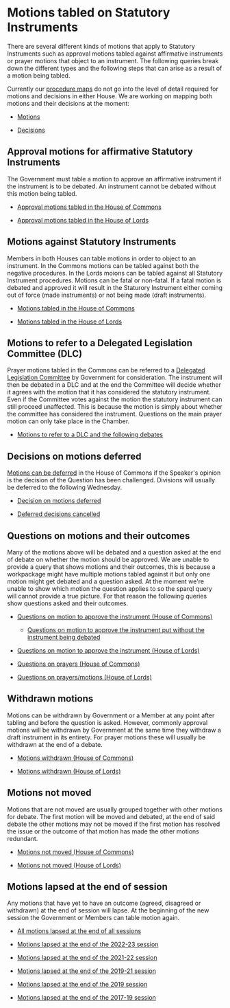 # Motions tabled on Statutory Instruments 

There are several different kinds of motions that apply to Statutory Instruments such as approval motions tabled against affirmative instruments or prayer motions that object to an instrument. The following queries break down the different types and the following steps that can arise as a result of a motion being tabled. 

Currently our [procedure maps](https://ukparliament.github.io/ontologies/procedure/procedure-ontology.html) do not go into the level of detail required for motions and decisions in either House. We are working on mapping both motions and their decisions at the moment:

* [Motions](https://github.com/ukparliament/ontologies/blob/master/procedure/flowcharts/meta/motions/motion.pdf)

* [Decisions](https://github.com/ukparliament/ontologies/blob/master/procedure/flowcharts/meta/decisions/decisions.pdf)

## Approval motions for affirmative Statutory Instruments 

The Government must table a motion to approve an affirmative instrument if the instrument is to be debated. An instrument cannot be debated without this motion being tabled. 

* [Approval motions tabled in the House of Commons](https://api.parliament.uk/sparql#query=%23+This+query+uses+classes+from+UK+Parliament's+procedure+ontology%3A+https%3A%2F%2Fukparliament.github.io%2Fontologies%2Fprocedure%2Fprocedure-ontology.html.%0A%0A%23+The+Government+must+table+a+motion+to+approve+an+affirmative+instrument+if+the+instrument+is+to+be+debated.+An+instrument+cannot+be+debated+without+this+motion+being+tabled.+This+query+looks+at+all+such+motions+tabled+by+the+Government+in+the+House+of+Commons.++%0A%0A%0APREFIX+%3A+%3Chttps%3A%2F%2Fid.parliament.uk%2Fschema%2F%3E%0APREFIX+rdfs%3A+%3Chttp%3A%2F%2Fwww.w3.org%2F2000%2F01%2Frdf-schema%23%3E%0APREFIX+id%3A+%3Chttps%3A%2F%2Fid.parliament.uk%2F%3E%0A%23+The+above+rows+describe+where+the+datasets+that+this+query+is+built+on+come+from.+%0A%0Aselect+distinct+%3FSI+%3FSIname+%3FSILink+%3FLaidDate+%3FlayingBodyName+%3Fproc+%3FworkPackage+%3FCommonsApprovalMotion+%3Fdate+%3FLink++where+%7B+%0A++%23+The+select+row+is+identifying+what+information+to+return+from+the+query.+These+are+all+variables+from+the+query+below.%0A%0A++++%23+SPARQL+variables+start+with+a+%3F+and+can+match+any+node+(resource+or+literal)+in+the+RDF+dataset.+%0A%0A++%0A+%3FSI+a+%3AStatutoryInstrumentPaper+.+++%0A+++++%3FSI+rdfs%3Alabel+%3FSIname+%3B+%0A+++++%3AlaidThingHasLaying%2F%3AlayingHasLayingBody%2F%3Aname+%3FlayingBodyName+%3B%0A+++++%3AlaidThingHasLaying%2F%3AlayingDate+%3FLaidDate.%0A++%23+An+SI+is+considered+a+workpackageable+thing+which+is+the+focus+of+a+workpackage.+A+workpackage+is+a+group+of+business+items+under+a+procedure+or+as+determined+by+a+committee%2C+for+example%3A+business+items+considered+during+the+passage+of+a+particular+Statutory+Instrument.+The+above+also+includes+the+laying+of+an+SI.+%0A++%0A%0A++%3FSI+%3AworkPackagedThingHasWorkPackagedThingWebLink+%3FSILink+.%0A++%23+This+link+is+to+the+statutory+instrument+on+legislation.gov.uk+so+users+can+read+it+in+full.+%0A++%0A+++%3FSI+%3AworkPackagedThingHasWorkPackage+%3FworkPackage+.+%0A++%09%3FworkPackage+%3AworkPackageHasProcedure%2Frdfs%3Alabel+%3Fproc.%0A%0A+%3FworkPackage+%3AworkPackageHasBusinessItem+%3Fbi.%0A+++++%23+A+business+item+is+an+item+of+business+conducted+either+within+or+outside+Parliament.+For+example%3A+the+tabling+of+an+early+day+motion%2C+a+laying+of+a+paper%2C+the+making+of+a+statutory+instrument+by+a+government+minister.%0A%0A++%3Fbi+%3AbusinessItemHasProcedureStep+%3FCommonsApprovalMotionId%3B+%0A++++++%3AbusinessItemDate+%3Fdate%3B%0A++++++%3AbusinessItemHasBusinessItemWebLink+%3FLink.%0A++%3FCommonsApprovalMotionId+%3AprocedureStepName+%3FCommonsApprovalMotion.%0A++++FILTER+(%3FCommonsApprovalMotionId+in+(id%3AW4Sgl6Do))%0A+++%23+All+business+items+will+have+one+or+more+procedure+steps+attached.+All+procedure+steps+will+have+a+name+and+ID%2C+we+use+the+ID+to+search+for+the+step+as+it+is+constant+whereas+the+name+could+change.+The+ID+W4Sgl6Do+is+for+the+Commons+motion+to+approve+step.+%0A%0A++%0A++++++++%7D+&contentTypeConstruct=text%2Fturtle&contentTypeSelect=application%2Fsparql-results%2Bjson&endpoint=https%3A%2F%2Fapi.parliament.uk%2Fsparql&requestMethod=POST&tabTitle=Query+1&headers=%7B%7D&outputFormat=table)

* [Approval motions tabled in the House of Lords](https://api.parliament.uk/sparql#query=%23+This+query+uses+classes+from+UK+Parliament's+procedure+ontology%3A+https%3A%2F%2Fukparliament.github.io%2Fontologies%2Fprocedure%2Fprocedure-ontology.html.%0A%0A%23+The+Government+must+table+a+motion+to+approve+an+affirmative+instrument+if+the+instrument+is+to+be+debated.+An+instrument+cannot+be+debated+without+this+motion+being+tabled.+This+query+looks+at+all+such+motions+tabled+by+the+Government+in+the+House+of+Lords.++%0A%0A%0APREFIX+%3A+%3Chttps%3A%2F%2Fid.parliament.uk%2Fschema%2F%3E%0APREFIX+rdfs%3A+%3Chttp%3A%2F%2Fwww.w3.org%2F2000%2F01%2Frdf-schema%23%3E%0APREFIX+id%3A+%3Chttps%3A%2F%2Fid.parliament.uk%2F%3E%0A%23+The+above+rows+describe+where+the+datasets+that+this+query+is+built+on+come+from.+%0A%0Aselect+distinct+%3FSI+%3FSIname+%3FSILink+%3FLaidDate+%3FlayingBodyName+%3Fproc+%3FworkPackage+%3FLordsApprovalMotion+%3Fdate+%3FLink++where+%7B+%0A++%23+The+select+row+is+identifying+what+information+to+return+from+the+query.+These+are+all+variables+from+the+query+below.%0A%0A++++%23+SPARQL+variables+start+with+a+%3F+and+can+match+any+node+(resource+or+literal)+in+the+RDF+dataset.+%0A%0A++%0A+%3FSI+a+%3AStatutoryInstrumentPaper+.+++%0A+++++%3FSI+rdfs%3Alabel+%3FSIname+%3B+%0A+++++%3AlaidThingHasLaying%2F%3AlayingHasLayingBody%2F%3Aname+%3FlayingBodyName+%3B%0A+++++%3AlaidThingHasLaying%2F%3AlayingDate+%3FLaidDate.%0A++%23+An+SI+is+considered+a+workpackageable+thing+which+is+the+focus+of+a+workpackage.+A+workpackage+is+a+group+of+business+items+under+a+procedure+or+as+determined+by+a+committee%2C+for+example%3A+business+items+considered+during+the+passage+of+a+particular+Statutory+Instrument.+The+above+also+includes+the+laying+of+an+SI.+%0A++%0A%0A++%3FSI+%3AworkPackagedThingHasWorkPackagedThingWebLink+%3FSILink+.%0A++%23+This+link+is+to+the+statutory+instrument+on+legislation.gov.uk+so+users+can+read+it+in+full.+%0A++%0A+++%3FSI+%3AworkPackagedThingHasWorkPackage+%3FworkPackage+.+%0A++%09%3FworkPackage+%3AworkPackageHasProcedure%2Frdfs%3Alabel+%3Fproc.%0A%0A+%3FworkPackage+%3AworkPackageHasBusinessItem+%3Fbi.%0A+++++%23+A+business+item+is+an+item+of+business+conducted+either+within+or+outside+Parliament.+For+example%3A+the+tabling+of+an+early+day+motion%2C+a+laying+of+a+paper%2C+the+making+of+a+statutory+instrument+by+a+government+minister.%0A%0A++%3Fbi+%3AbusinessItemHasProcedureStep+%3FLordsApprovalMotionId%3B+%0A++++++%3AbusinessItemDate+%3Fdate%3B%0A++++++%3AbusinessItemHasBusinessItemWebLink+%3FLink.%0A++%3FLordsApprovalMotionId+%3AprocedureStepName+%3FLordsApprovalMotion.%0A++++FILTER+(%3FLordsApprovalMotionId+in+(id%3AmHLm3KY7))%0A+++%23+All+business+items+will+have+one+or+more+procedure+steps+attached.+All+procedure+steps+will+have+a+name+and+ID%2C+we+use+the+ID+to+search+for+the+step+as+it+is+constant+whereas+the+name+could+change.+The+ID+mHLm3KY7+is+for+the+Lords+motion+to+approve+step.+%0A%0A++%0A++++++++%7D+&contentTypeConstruct=text%2Fturtle&contentTypeSelect=application%2Fsparql-results%2Bjson&endpoint=https%3A%2F%2Fapi.parliament.uk%2Fsparql&requestMethod=POST&tabTitle=Query+1&headers=%7B%7D&outputFormat=table)


## Motions against Statutory Instruments 

Members in both Houses can table motions in order to object to an instrument. In the Commons motions can be tabled against both the negative procedures. In the Lords moions can be tabled against all Statutory Instrument procedures. Motions can be fatal or non-fatal. If a fatal motion is debated and approved it will result in the Staturory Instrument either coming out of force (made instruments) or not being made (draft instruments). 

* [Motions tabled in the House of Commons](https://api.parliament.uk/sparql#query=%23+This+query+uses+classes+from+UK+Parliament's+procedure+ontology%3A+https%3A%2F%2Fukparliament.github.io%2Fontologies%2Fprocedure%2Fprocedure-ontology.html.%0A%0A%23+Members+in+both+Houses+can+table+prayer+motions+in+order+to+object+to+an+instrument.+In+the+Commons+prayers+can+be+tabled+against+both+the+negative+procedures.+This+query+looks+for+all+motions+tabled+against+instruments+in+the+House+of+Commons+since+the+start+of+the+2017-19+session%2C+%0A%0APREFIX+%3A+%3Chttps%3A%2F%2Fid.parliament.uk%2Fschema%2F%3E%0APREFIX+rdfs%3A+%3Chttp%3A%2F%2Fwww.w3.org%2F2000%2F01%2Frdf-schema%23%3E%0APREFIX+id%3A+%3Chttps%3A%2F%2Fid.parliament.uk%2F%3E%0A%23+The+above+rows+describe+where+the+datasets+that+this+query+is+built+on+come+from.+%0A%0Aselect+distinct+%3FSI+%3FSIname+%3FSILink+%3FlaidDate+%3FlayingBodyName+%3Fproc+%3FworkPackage+%3FMotion+%3Fdate+++where+%7B+%0A%23+The+above+rows+describe+where+the+datasets+that+this+query+is+built+on+come+from.+%0A%0A+%23+SPARQL+variables+start+with+a+%3F+and+can+match+any+node+(resource+or+literal)+in+the+RDF+dataset.+%0A%0A+%3FSI+a+%3AStatutoryInstrumentPaper+.+++%0A+++++%3FSI+rdfs%3Alabel+%3FSIname+%3B+%0A+++++%3AlaidThingHasLaying%2F%3AlayingHasLayingBody%2F%3Aname+%3FlayingBodyName+.+%0A++%3FSI+%3AlaidThingHasLaying%2F%3AlayingDate+%3FlaidDate.%0A+++%3FSI+%3AworkPackagedThingHasWorkPackage+%3FworkPackage+.%0A++++++%23+An+SI+is+considered+a+workpackageable+thing+which+is+the+focus+of+a+workpackage.+A+workpackage+is+a+group+of+business+items+under+a+procedure+or+as+determined+by+a+committee%2C+for+example%3A+business+items+considered+during+the+passage+of+a+particular+Statutory+Instrument.+The+above+also+includes+the+laying+of+an+SI.+%0A%0A++%3FSI+%3AworkPackagedThingHasWorkPackagedThingWebLink+%3FSILink.%0A++++%23+This+link+is+to+the+statutory+instrument+on+legislation.gov.uk+so+users+can+read+it+in+full.+%0A%0A++%09%3FworkPackage+%3AworkPackageHasProcedure%2Frdfs%3Alabel+%3Fproc.%0A+%3FworkPackage+%3AworkPackageHasBusinessItem+%3Fbi2.%0A+++++++%23+A+business+item+is+an+item+of+business+conducted+either+within+or+outside+Parliament.+For+example%3A+the+tabling+of+an+early+day+motion%2C+a+laying+of+a+paper%2C+the+making+of+a+statutory+instrument+by+a+government+minister.%0A%0A++%3Fbi2+%3AbusinessItemHasProcedureStep+%3FQuestionId%3B%0A+++++++%3AbusinessItemDate+%3Fdate%3B%0A+++++++%3AbusinessItemHasBusinessItemWebLink+%3FLink2.%0A++%3FQuestionId+%3AprocedureStepName+%3FMotion.%0A++FILTER+(%3FQuestionId+in+(id%3ARnTwilWz%2C+id%3A5xTe6nwE%2C+id%3Ato8fbBdA))%0A+++%23+All+business+items+will+have+one+or+more+procedure+steps+attached.+All+procedure+steps+will+have+a+name+and+ID%2C+we+use+the+ID+to+search+for+the+step+as+it+is+constant+whereas+the+name+could+change.+The+IDs+above+are+for+the+three+different+motions+Commons+Members+can+table+against+made+and+draft+negative+instruments.+%0A%7D%0A+&contentTypeConstruct=text%2Fturtle&contentTypeSelect=application%2Fsparql-results%2Bjson&endpoint=https%3A%2F%2Fapi.parliament.uk%2Fsparql&requestMethod=POST&tabTitle=Query+1&headers=%7B%7D&outputFormat=table)

* [Motions tabled in the House of Lords](https://api.parliament.uk/s/cf263346)

## Motions to refer to a Delegated Legislation Committee (DLC)

Prayer motions tabled in the Commons can be referred to a [Delegated Legislation Committee](https://guidetoprocedure.parliament.uk/collections/TJlQAy5I/delegated-legislation-committees) by Government for consideration. The instrument will then be debated in a DLC and at the end the Committee will decide whether it agrees with the motion that it has considered the statutory instrument. Even if the Committee votes against the motion the statutory instrument can still proceed unaffected. This is because the motion is simply about whether the committee has considered the instrument. Questions on the main prayer motion can only take place in the Chamber.

* [Motions to refer to a DLC and the following debates](https://api.parliament.uk/s/88b4fd0c)

## Decisions on motions deferred 

[Motions can be deferred](https://guidetoprocedure.parliament.uk/articles/hGywZgKD/deferred-divisions) in the House of Commons if the Speaker's opinion is the decision of the Question has been challenged. Divisions will usually be deferred to the following Wednesday. 

* [Decision on motions deferred](https://api.parliament.uk/sparql#query=%23+This+query+uses+classes+from+UK+Parliament's+procedure+ontology%3A+https%3A%2F%2Fukparliament.github.io%2Fontologies%2Fprocedure%2Fprocedure-ontology.html.%0A%0A%23+Motions+can+be+deferred+in+the+House+of+Commons+if+the+Speaker%E2%80%99s+opinion+is+the+decision+of+the+Question+has+been+challenged.+Divisions+will+usually+be+deferred+to+the+following+Wednesday.%0A%0APREFIX+rdfs%3A+%3Chttp%3A%2F%2Fwww.w3.org%2F2000%2F01%2Frdf-schema%23%3E%0APREFIX+%3A+%3Chttps%3A%2F%2Fid.parliament.uk%2Fschema%2F%3E%0APREFIX+id%3A+%3Chttps%3A%2F%2Fid.parliament.uk%2F%3E%0A%23+The+above+rows+describe+where+the+datasets+that+this+query+is+built+on+come+from.+%0A%0Aselect+distinct+%3Fsi+%3FsiName+%3FsiLink+%3FworkPackage+%3FLayingBody+%3Fprocedure+%3FstepName+%3Fdate+%3FLink+where+%7B%0A+++%23+The+above+rows+describe+where+the+datasets+that+this+query+is+built+on+come+from.+%0A%0A+++%23+SPARQL+variables+start+with+a+%3F+and+can+match+any+node+(resource+or+literal)+in+the+RDF+dataset.+%0A++%0A++%3Fsi+a+%3AStatutoryInstrumentPaper%3B%0A++++++%3AstatutoryInstrumentPaperName+%3FsiName%3B%0A++++++++++++++++++%3AworkPackagedThingHasWorkPackage+%3FworkPackage.%0A++++%3Fsi+%3AworkPackagedThingHasWorkPackagedThingWebLink+%3FsiLink.%0A++%3FworkPackage+%3AworkPackageHasProcedure%2Frdfs%3Alabel+%3Fprocedure.%0A++%3Fsi+%3AlaidThingHasLaying+%3Flaying.%0A++%3Flaying+%3AlayingHasLayingBody%2Frdfs%3Alabel+%3FLayingBody.%0A++++++++++%23+An+SI+is+considered+a+workpackageable+thing+which+is+the+focus+of+a+workpackage.+A+workpackage+is+a+group+of+business+items+under+a+procedure+or+as+determined+by+a+committee%2C+for+example%3A+business+items+considered+during+the+passage+of+a+particular+Statutory+Instrument.+The+above+also+includes+the+laying+of+an+SI.+%0A%0A+%3FworkPackage+++%3AworkPackageHasBusinessItem+%3Fbi.%0A+++++++++++%23+A+business+item+is+an+item+of+business+conducted+either+within+or+outside+Parliament.+For+example%3A+the+tabling+of+an+early+day+motion%2C+a+laying+of+a+paper%2C+the+making+of+a+statutory+instrument+by+a+government+minister.%0A%0A++%3Fbi+%3AbusinessItemHasProcedureStep+%3FstepId%3B%0A++++++%3AbusinessItemDate+%3Fdate.%0A++++%3FstepId+%3AprocedureStepName+%3FstepName.%0A++%3Fbi+%3AbusinessItemHasBusinessItemWebLink+%3FLink%0A++FILTER+(%3FstepId+in+(id%3A2J36nNXG%2C+id%3AbKmLfK4r%2C+id%3A8vi1Ozd8%2C+id%3Apdi55hsE))%0A+++++++%23+All+business+items+will+have+one+or+more+procedure+steps+attached.+All+procedure+steps+will+have+a+name+and+ID%2C+we+use+the+ID+to+search+for+the+step+as+it+is+constant+whereas+the+name+could+change.+The+ID+above+is+looking+for+the+actual+motion+to+refer+to+a+DLC+itself%2C+when+it+was+put+to+the+House+and+a+link+for+users.%0A++++++%0A%7D%0A&contentTypeConstruct=text%2Fturtle&contentTypeSelect=application%2Fsparql-results%2Bjson&endpoint=https%3A%2F%2Fapi.parliament.uk%2Fsparql&requestMethod=POST&tabTitle=Query+1&headers=%7B%7D&outputFormat=table)

* [Deferred decisions cancelled](https://api.parliament.uk/s/64dfd878)

## Questions on motions and their outcomes

Many of the motions above will be debated and a question asked at the end of debate on whether the motion should be approved. We are unable to provide a query that shows motions and their outcomes, this is because a workpackage might have multiple motions tabled against it but only one motion might get debated and a question asked. At the moment we're unable to show which motion the question applies to so the sparql query will cannot provide a true picture. For that reason the following queries show questions asked and their outcomes.

* [Questions on motion to approve the instrument (House of Commons)](https://api.parliament.uk/sparql#query=%23+This+query+uses+classes+from+UK+Parliament's+procedure+ontology%3A+https%3A%2F%2Fukparliament.github.io%2Fontologies%2Fprocedure%2Fprocedure-ontology.html.%0A%0A%23+This+query+looks+for+where+a+question+on+a+motion+to+approve+an+affirmative+instrument+has+been+put+in+the+House+of+Commons+and+the+outcome+of+that+question.+The+question+on+such+a+motion+will+only+ever+be+put+once.+%0A%0APREFIX+%3A+%3Chttps%3A%2F%2Fid.parliament.uk%2Fschema%2F%3E%0APREFIX+rdfs%3A+%3Chttp%3A%2F%2Fwww.w3.org%2F2000%2F01%2Frdf-schema%23%3E%0APREFIX+id%3A+%3Chttps%3A%2F%2Fid.parliament.uk%2F%3E%0A%23+The+above+rows+describe+where+the+datasets+that+this+query+is+built+on+come+from.+%0A%0Aselect+distinct+%3FSI+%3FSIname+%3FLaidDate+%3FlayingBodyName+%3Fproc+%3FworkPackage+%3FQuestion+%3Fdate+%3FOutcome+%3Fdate2+where+%7B+%0A+%23+The+above+rows+describe+where+the+datasets+that+this+query+is+built+on+come+from.+%0A%0A+++%23+SPARQL+variables+start+with+a+%3F+and+can+match+any+node+(resource+or+literal)+in+the+RDF+dataset.+%0A++%0A+%3FSI+a+%3AStatutoryInstrumentPaper+.+++%0A+++++%3FSI+rdfs%3Alabel+%3FSIname+%3B+%0A+++++%3AlaidThingHasLaying%2F%3AlayingHasLayingBody%2F%3Aname+%3FlayingBodyName+%3B%0A+++++%3AlaidThingHasLaying%2F%3AlayingDate+%3FLaidDate.%0A+++%3FSI+%3AworkPackagedThingHasWorkPackage+%3FworkPackage+.+%0A++%09%3FworkPackage+%3AworkPackageHasProcedure%2Frdfs%3Alabel+%3Fproc.%0A++++++++++%23+An+SI+is+considered+a+workpackageable+thing+which+is+the+focus+of+a+workpackage.+A+workpackage+is+a+group+of+business+items+under+a+procedure+or+as+determined+by+a+committee%2C+for+example%3A+business+items+considered+during+the+passage+of+a+particular+Statutory+Instrument.+The+above+also+includes+the+laying+of+an+SI.+%0A%0A%3FworkPackage+%3AworkPackageHasBusinessItem+%3Fbi.%0A+++++++++++++%23+A+business+item+is+an+item+of+business+conducted+either+within+or+outside+Parliament.+For+example%3A+the+tabling+of+an+early+day+motion%2C+a+laying+of+a+paper%2C+the+making+of+a+statutory+instrument+by+a+government+minister.%0A%0A++%3Fbi+%3AbusinessItemHasProcedureStep+%3FQuestionId%3B+%0A++++++%3AbusinessItemDate+%3Fdate.%0A++%3FQuestionId+%3AprocedureStepName+%3FQuestion.%0A++++FILTER+(%3FQuestionId+in+(id%3AnveorPPO))%0A+++++++++%23+All+business+items+will+have+one+or+more+procedure+steps+attached.+All+procedure+steps+will+have+a+name+and+ID%2C+we+use+the+ID+to+search+for+the+step+as+it+is+constant+whereas+the+name+could+change.+The+ID+above+is+looking+for+the+'Question+on+motion+to+approve+the+instrument'+step+in+the+House+of+Commons.+%0A%0A+%3FworkPackage+%3AworkPackageHasBusinessItem+%3Fbi2.%0A++%3Fbi2+%3AbusinessItemHasProcedureStep+%3FOutcomeId%3B%0A+++++++%3AbusinessItemDate+%3Fdate2.%0A++%3FOutcomeId+%3AprocedureStepName+%3FOutcome.%0A++FILTER+(%3FOutcomeId+in+(id%3AdnWpdwUf%2C+id%3A9irs4N6L))%0A%23+This+business+item+is+looking+for+the+outcome+steps+following+the+question+being+put.+There+are+two+possible+outcomes%2C+the+motion+being+approved+or+rejected.+If+the+motion+is+approved%2C+for+a+made+affirmative+the+instrument+will+remain+law+and+for+a+draft+affirmative+the+instrument+can+be+made+(signed+into+law).+If+the+motion+is+rejected+then+a+made+affirmative+instrument+stops+being+law+and+a+draft+affirmative+instrument+cannot+be+made+law.+%0A%7D%0A%0A%0A++++++&contentTypeConstruct=text%2Fturtle&contentTypeSelect=application%2Fsparql-results%2Bjson&endpoint=https%3A%2F%2Fapi.parliament.uk%2Fsparql&requestMethod=POST&tabTitle=Query+1&headers=%7B%7D&outputFormat=table)

    * [Questions on motion to approve the instrument put without the instrument being debated](https://ukparliament.github.io/ontologies/procedure/meta/queries/instrument-types/statutory-instruments/debates/#affirmative-instruments-not-debated-before-being-approved)

* [Questions on motion to approve the instrument (House of Lords)](https://api.parliament.uk/sparql#query=%23+This+query+uses+classes+from+UK+Parliament's+procedure+ontology%3A+https%3A%2F%2Fukparliament.github.io%2Fontologies%2Fprocedure%2Fprocedure-ontology.html.%0A%0A%23+This+query+looks+for+where+a+question+on+a+motion+to+approve+an+affirmative+instrument+has+been+put+in+the+House+of+Lords+and+the+outcome+of+that+question.+The+question+on+such+a+motion+will+only+ever+be+put+once.+%0A%0APREFIX+%3A+%3Chttps%3A%2F%2Fid.parliament.uk%2Fschema%2F%3E%0APREFIX+rdfs%3A+%3Chttp%3A%2F%2Fwww.w3.org%2F2000%2F01%2Frdf-schema%23%3E%0APREFIX+id%3A+%3Chttps%3A%2F%2Fid.parliament.uk%2F%3E%0A%23+The+above+rows+describe+where+the+datasets+that+this+query+is+built+on+come+from.+%0A%0Aselect+distinct+%3FSI+%3FSIname+%3FLaidDate+%3FlayingBodyName+%3Fproc+%3FworkPackage+%3FQuestion+%3Fdate+%3FOutcome+%3Fdate2+where+%7B+%0A+%23+The+above+rows+describe+where+the+datasets+that+this+query+is+built+on+come+from.+%0A%0A+++%23+SPARQL+variables+start+with+a+%3F+and+can+match+any+node+(resource+or+literal)+in+the+RDF+dataset.+%0A++%0A+%3FSI+a+%3AStatutoryInstrumentPaper+.+++%0A+++++%3FSI+rdfs%3Alabel+%3FSIname+%3B+%0A+++++%3AlaidThingHasLaying%2F%3AlayingHasLayingBody%2F%3Aname+%3FlayingBodyName+%3B%0A+++++%3AlaidThingHasLaying%2F%3AlayingDate+%3FLaidDate.%0A+++%3FSI+%3AworkPackagedThingHasWorkPackage+%3FworkPackage+.+%0A++%09%3FworkPackage+%3AworkPackageHasProcedure%2Frdfs%3Alabel+%3Fproc.%0A++++++++++%23+An+SI+is+considered+a+workpackageable+thing+which+is+the+focus+of+a+workpackage.+A+workpackage+is+a+group+of+business+items+under+a+procedure+or+as+determined+by+a+committee%2C+for+example%3A+business+items+considered+during+the+passage+of+a+particular+Statutory+Instrument.+The+above+also+includes+the+laying+of+an+SI.+%0A%0A%3FworkPackage+%3AworkPackageHasBusinessItem+%3Fbi.%0A+++++++++++++%23+A+business+item+is+an+item+of+business+conducted+either+within+or+outside+Parliament.+For+example%3A+the+tabling+of+an+early+day+motion%2C+a+laying+of+a+paper%2C+the+making+of+a+statutory+instrument+by+a+government+minister.%0A%0A++%3Fbi+%3AbusinessItemHasProcedureStep+%3FQuestionId%3B+%0A++++++%3AbusinessItemDate+%3Fdate.%0A++%3FQuestionId+%3AprocedureStepName+%3FQuestion.%0A++++FILTER+(%3FQuestionId+in+(id%3AORYEPBmc))%0A+++++++++%23+All+business+items+will+have+one+or+more+procedure+steps+attached.+All+procedure+steps+will+have+a+name+and+ID%2C+we+use+the+ID+to+search+for+the+step+as+it+is+constant+whereas+the+name+could+change.+The+ID+above+is+looking+for+the+'Question+on+motion+to+approve+the+instrument'+step+in+the+House+of+Lords.+%0A%0A+%3FworkPackage+%3AworkPackageHasBusinessItem+%3Fbi2.%0A++%3Fbi2+%3AbusinessItemHasProcedureStep+%3FOutcomeId%3B%0A+++++++%3AbusinessItemDate+%3Fdate2.%0A++%3FOutcomeId+%3AprocedureStepName+%3FOutcome.%0A++FILTER+(%3FOutcomeId+in+(id%3AnVheFQgh%2C+id%3ApX6JXPJ3))%0A%23+This+business+item+is+looking+for+the+outcome+steps+following+the+question+being+put.+There+are+two+possible+outcomes%2C+the+motion+being+approved+or+rejected.+If+the+motion+is+approved%2C+for+a+made+affirmative+the+instrument+will+remain+law+and+for+a+draft+affirmative+the+instrument+can+be+made+(signed+into+law).+If+the+motion+is+rejected+then+a+made+affirmative+instrument+stops+being+law+and+a+draft+affirmative+instrument+cannot+be+made+law.+%0A%7D%0A%0A%0A++++++&contentTypeConstruct=text%2Fturtle&contentTypeSelect=application%2Fsparql-results%2Bjson&endpoint=https%3A%2F%2Fapi.parliament.uk%2Fsparql&requestMethod=POST&tabTitle=Query+1&headers=%7B%7D&outputFormat=table)

* [Questions on prayers (House of Commons)](https://api.parliament.uk/sparql#query=%23+This+query+uses+classes+from+UK+Parliament's+procedure+ontology%3A+https%3A%2F%2Fukparliament.github.io%2Fontologies%2Fprocedure%2Fprocedure-ontology.html.%0A%0A%23+This+query+looks+for+where+a+question+on+a+prayer+on+a+negative+instrument+has+been+put+in+the+House+of+Commons+and+the+outcome+of+that+question.+The+question+on+such+a+motion+will+only+ever+be+put+once.+%0A%0APREFIX+%3A+%3Chttps%3A%2F%2Fid.parliament.uk%2Fschema%2F%3E%0APREFIX+rdfs%3A+%3Chttp%3A%2F%2Fwww.w3.org%2F2000%2F01%2Frdf-schema%23%3E%0APREFIX+id%3A+%3Chttps%3A%2F%2Fid.parliament.uk%2F%3E%0A%23+The+above+rows+describe+where+the+datasets+that+this+query+is+built+on+come+from.+%0A%0Aselect+distinct+%3FSI+%3FSIname+%3FLaidDate+%3FlayingBodyName+%3Fproc+%3FworkPackage+%3FQuestion+%3Fdate+%3FOutcome+%3Fdate2+where+%7B+%0A+%23+The+above+rows+describe+where+the+datasets+that+this+query+is+built+on+come+from.+%0A%0A+++%23+SPARQL+variables+start+with+a+%3F+and+can+match+any+node+(resource+or+literal)+in+the+RDF+dataset.+%0A++%0A+%3FSI+a+%3AStatutoryInstrumentPaper+.+++%0A+++++%3FSI+rdfs%3Alabel+%3FSIname+%3B+%0A+++++%3AlaidThingHasLaying%2F%3AlayingHasLayingBody%2F%3Aname+%3FlayingBodyName+%3B%0A+++++%3AlaidThingHasLaying%2F%3AlayingDate+%3FLaidDate.%0A+++%3FSI+%3AworkPackagedThingHasWorkPackage+%3FworkPackage+.+%0A++%09%3FworkPackage+%3AworkPackageHasProcedure%2Frdfs%3Alabel+%3Fproc.%0A++++++++++%23+An+SI+is+considered+a+workpackageable+thing+which+is+the+focus+of+a+workpackage.+A+workpackage+is+a+group+of+business+items+under+a+procedure+or+as+determined+by+a+committee%2C+for+example%3A+business+items+considered+during+the+passage+of+a+particular+Statutory+Instrument.+The+above+also+includes+the+laying+of+an+SI.+%0A%0A%3FworkPackage+%3AworkPackageHasBusinessItem+%3Fbi.%0A+++++++++++++%23+A+business+item+is+an+item+of+business+conducted+either+within+or+outside+Parliament.+For+example%3A+the+tabling+of+an+early+day+motion%2C+a+laying+of+a+paper%2C+the+making+of+a+statutory+instrument+by+a+government+minister.%0A%0A++%3Fbi+%3AbusinessItemHasProcedureStep+%3FQuestionId%3B+%0A++++++%3AbusinessItemDate+%3Fdate.%0A++%3FQuestionId+%3AprocedureStepName+%3FQuestion.%0A++++FILTER+(%3FQuestionId+in+(id%3AMR1lqNq3%2C+id%3A4Uk15JA8%2C+id%3AS652OOdl))%0A+++++++++%23+All+business+items+will+have+one+or+more+procedure+steps+attached.+All+procedure+steps+will+have+a+name+and+ID%2C+we+use+the+ID+to+search+for+the+step+as+it+is+constant+whereas+the+name+could+change.+The+IDs+above+are+looking+for+where+a+question+has+been+put+on+a+fatal+or+non-fatal+motion+in+the+House+of+Commons.+%0A%0A+%3FworkPackage+%3AworkPackageHasBusinessItem+%3Fbi2.%0A++%3Fbi2+%3AbusinessItemHasProcedureStep+%3FOutcomeId%3B%0A+++++++%3AbusinessItemDate+%3Fdate2.%0A++%3FOutcomeId+%3AprocedureStepName+%3FOutcome.%0A++FILTER+(%3FOutcomeId+in+(id%3AW44csxGi%2C+id%3ArPPHhNSw%2C+id%3AqDKPhiTg%2C+id%3ArcvPN7gS%2C+id%3AiYjXMbrn%2C+id%3AazeuTQzC))%0A%23+This+business+item+is+looking+for+the+outcome+steps+following+the+question+being+put.+There+are+always+two+outcomes+to+any+possible+question+-+rejected+or+approved.+A+non-fatal+motion+being+approved+or+rejected+makes+little+difference+to+an+instrument.+A+fatal+motion+being+approved+will+stop+a+made+negative+being+law+and+stop+a+draft+negative+from+becoming+law.+%0A%7D%0A%0A%0A++++++&contentTypeConstruct=text%2Fturtle&contentTypeSelect=application%2Fsparql-results%2Bjson&endpoint=https%3A%2F%2Fapi.parliament.uk%2Fsparql&requestMethod=POST&tabTitle=Query+1&headers=%7B%7D&outputFormat=table)

* [Questions on prayers/motions (House of Lords)](https://api.parliament.uk/s/6ca7244b)

## Withdrawn motions

Motions can be withdrawn by Government or a Member at any point after tabling and before the question is asked. However, commonly approval motions will be withdrawn by Government at the same time they withdraw a draft instrument in its entirety. For prayer motions these will usually be withdrawn at the end of a debate.

* [Motions withdrawn (House of Commons)](https://api.parliament.uk/sparql#query=%23+This+query+uses+classes+from+UK+Parliament's+procedure+ontology%3A+https%3A%2F%2Fukparliament.github.io%2Fontologies%2Fprocedure%2Fprocedure-ontology.html.%0A%0A%23+Motions+can+be+withdrawn+by+Government+or+a+Member+at+any+point+after+tabling+and+before+the+question+is+asked.+However%2C+commonly+approval+motions+will+be+withdrawn+by+Government+at+the+same+time+they+withdraw+a+draft+instrument+in+its+entirety.+For+prayer+motions+these+will+usually+be+withdrawn+at+the+end+of+a+debate.+This+query+looks+for+all+House+of+Commons+motions+withdrawn.%0A%0APREFIX+%3A+%3Chttps%3A%2F%2Fid.parliament.uk%2Fschema%2F%3E%0APREFIX+rdfs%3A+%3Chttp%3A%2F%2Fwww.w3.org%2F2000%2F01%2Frdf-schema%23%3E%0APREFIX+id%3A+%3Chttps%3A%2F%2Fid.parliament.uk%2F%3E%0A%23+The+above+rows+describe+where+the+datasets+that+this+query+is+built+on+come+from.+%0A%0Aselect+distinct+%3FSI+%3FSIname+%3FLaidDate+%3FlayingBodyName+%3Fproc+%3FworkPackage+%3FCommonsMotion+%3Fdate2++where+%7B+%0A%23+The+above+rows+describe+where+the+datasets+that+this+query+is+built+on+come+from.+%0A%0A+++%23+SPARQL+variables+start+with+a+%3F+and+can+match+any+node+(resource+or+literal)+in+the+RDF+dataset.+%0A++%0A+%3FSI+a+%3AStatutoryInstrumentPaper+.+++%0A+++++%3FSI+rdfs%3Alabel+%3FSIname+%3B+%0A+++++%3AlaidThingHasLaying%2F%3AlayingHasLayingBody%2F%3Aname+%3FlayingBodyName+%3B%0A+++++%3AlaidThingHasLaying%2F%3AlayingDate+%3FLaidDate.%0A+++%3FSI+%3AworkPackagedThingHasWorkPackage+%3FworkPackage+.+%0A++%09%3FworkPackage+%3AworkPackageHasProcedure%2Frdfs%3Alabel+%3Fproc.%0A++++++++++++%23+An+SI+is+considered+a+workpackageable+thing+which+is+the+focus+of+a+workpackage.+A+workpackage+is+a+group+of+business+items+under+a+procedure+or+as+determined+by+a+committee%2C+for+example%3A+business+items+considered+during+the+passage+of+a+particular+Statutory+Instrument.+The+above+also+includes+the+laying+of+an+SI.+%0A%0A%3FworkPackage+%3AworkPackageHasBusinessItem+%3Fbi2.%0A+++++++++++++++%23+A+business+item+is+an+item+of+business+conducted+either+within+or+outside+Parliament.+For+example%3A+the+tabling+of+an+early+day+motion%2C+a+laying+of+a+paper%2C+the+making+of+a+statutory+instrument+by+a+government+minister.%0A%0A++%3Fbi2+%3AbusinessItemHasProcedureStep+%3FmotionId%3B%0A+++++++++++++++%3AbusinessItemDate+%3Fdate2.%0A++OPTIONAL+%7B+++++%3Fbi2++++++%3AbusinessItemHasBusinessItemWebLink+%3Flink2.%7D%0A++%3FmotionId+%3AprocedureStepName+%3FCommonsMotion.%0A++++FILTER+(%3FmotionId+in+(id%3AMMFzqr50%2C+id%3AomnvAX3Q%2C+id%3ARcRo88p2%2C+id%3AczgsGGiS))%0A+++++++++++%23+All+business+items+will+have+one+or+more+procedure+steps+attached.+All+procedure+steps+will+have+a+name+and+ID%2C+we+use+the+ID+to+search+for+the+step+as+it+is+constant+whereas+the+name+could+change.+The+IDs+above+are+looking+for+where+any+motion+was+withdrawn+in+the+House+of+Commons.+%0A%0A++%0A%7D&contentTypeConstruct=text%2Fturtle&contentTypeSelect=application%2Fsparql-results%2Bjson&endpoint=https%3A%2F%2Fapi.parliament.uk%2Fsparql&requestMethod=POST&tabTitle=Query+1&headers=%7B%7D&outputFormat=table)

* [Motions withdrawn (House of Lords)](https://api.parliament.uk/s/908b0385)

## Motions not moved

Motions that are not moved are usually grouped together with other motions for debate. The first motion will be moved and debated, at the end of said debate the other motions may not be moved if the first motion has resolved the issue or the outcome of that motion has made the other motions redundant.

* [Motions not moved (House of Commons)](https://api.parliament.uk/s/5c514bd0)

* [Motions not moved (House of Lords)](https://api.parliament.uk/s/dc544d46)

## Motions lapsed at the end of session

Any motions that have yet to have an outcome (agreed, disagreed or withdrawn) at the end of session will lapse. At the beginning of the new session the Government or Members can table motion again. 

* [All motions lapsed at the end of all sessions](https://api.parliament.uk/s/873feb0b)

* [Motions lapsed at the end of the 2022-23 session](https://api.parliament.uk/s/18b918cf)

* [Motions lapsed at the end of the 2021-22 session](https://api.parliament.uk/s/0e2da506)

* [Motions lapsed at the end of the 2019-21 session](https://api.parliament.uk/s/0c905abe)

* [Motions lapsed at the end of the 2019 session](https://api.parliament.uk/sparql#query=%23+This+query+uses+classes+from+UK+Parliament's+procedure+ontology%3A+https%3A%2F%2Fukparliament.github.io%2Fontologies%2Fprocedure%2Fprocedure-ontology.html.%0A%0A%23+Any+motions+that+have+yet+to+have+an+outcome+(agreed%2C+disagreed+or+withdrawn)+at+the+end+of+session+will+lapse.+At+the+beginning+of+the+new+session+the+Government+or+Members+can+table+motion+again.+This+query+looks+at+all+motions+lapsed+at+the+end+of+the+2019+session.++%0A%0APREFIX+rdfs%3A+%3Chttp%3A%2F%2Fwww.w3.org%2F2000%2F01%2Frdf-schema%23%3E%0APREFIX+%3A+%3Chttps%3A%2F%2Fid.parliament.uk%2Fschema%2F%3E%0APREFIX+id%3A+%3Chttps%3A%2F%2Fid.parliament.uk%2F%3E%0A%23+The+above+rows+describe+where+the+datasets+that+this+query+is+built+on+come+from.+%0A%0Aselect+distinct+%3Fsi+%3FsiName+%3FsiLink+%3FworkPackage+%3FLayingBody+%3Fprocedure+%3FstepName+%3FHouse+%3Fdate+%3FLink+where+%7B%0A++%23+The+above+rows+describe+where+the+datasets+that+this+query+is+built+on+come+from.+%0A++%0A+++++%23+SPARQL+variables+start+with+a+%3F+and+can+match+any+node+(resource+or+literal)+in+the+RDF+dataset.+%0A%0A++%3Fsi+a+%3AStatutoryInstrumentPaper%3B%0A++++++%3AstatutoryInstrumentPaperName+%3FsiName%3B%0A++++++++++++++++++%3AworkPackagedThingHasWorkPackage+%3FworkPackage.%0A+++%3Fsi+%3AworkPackagedThingHasWorkPackagedThingWebLink+%3FsiLink.%0A++%3FworkPackage+%3AworkPackageHasProcedure%2Frdfs%3Alabel+%3Fprocedure.%0A+++%3Fsi+%3AlaidThingHasLaying+%3Flaying.%0A++%3Flaying+%3AlayingHasLayingBody%2Frdfs%3Alabel+%3FLayingBody.%0A++++++++++++++%23+An+SI+is+considered+a+workpackageable+thing+which+is+the+focus+of+a+workpackage.+A+workpackage+is+a+group+of+business+items+under+a+procedure+or+as+determined+by+a+committee%2C+for+example%3A+business+items+considered+during+the+passage+of+a+particular+Statutory+Instrument.+The+above+also+includes+the+laying+of+an+SI.+%0A%0A+%3FworkPackage+++%3AworkPackageHasBusinessItem+%3Fbi.%0A+++++++++++++++++%23+A+business+item+is+an+item+of+business+conducted+either+within+or+outside+Parliament.+For+example%3A+the+tabling+of+an+early+day+motion%2C+a+laying+of+a+paper%2C+the+making+of+a+statutory+instrument+by+a+government+minister.%0A%0A++%3Fbi+%3AbusinessItemHasProcedureStep+%3FstepId%3B%0A++++++%3AbusinessItemDate+%3Fdate.%0A++%3FstepId+%3AprocedureStepHasHouse%2Frdfs%3Alabel+%3FHouse.%0A++++%3FstepId+%3AprocedureStepName+%3FstepName.%0A++%3Fbi+%3AbusinessItemHasBusinessItemWebLink+%3FLink%0A++FILTER+(%3FstepId+in+(id%3AsCUSdgrV%2C+id%3AhK7JpbgG%2C+id%3ApXnqujzE%2C+id%3AgDR8T1uu%2C+id%3AGLwKendj%2C+id%3AEGnWlqXj%2C+id%3AhqFZAFej%2C+id%3AvxaJqxI0%2C+id%3A4e2Ml0Pl%2C+id%3AYgeF8Yn5%2C+id%3AIJ8XGCb2))%0A+++++++++++++++++%23+All+business+items+will+have+one+or+more+procedure+steps+attached.+All+procedure+steps+will+have+a+name+and+ID%2C+we+use+the+ID+to+search+for+the+step+as+it+is+constant+whereas+the+name+could+change.+The+IDs+above+are+looking+for+where+any+motion+lapsed+in+either+House.+%0AFILTER+(+str(%3Fdate)+%3E+'2019-10-10'+%26%26+str(%3Fdate)+%3C%3D+'2019-11-07')%0A++%23+This+filter+limits+results+to+business+items+actualising+the+procedure+ids+above+with+a+date+during+the+2019+session+only.+%0A%7D%0A&contentTypeConstruct=text%2Fturtle&contentTypeSelect=application%2Fsparql-results%2Bjson&endpoint=https%3A%2F%2Fapi.parliament.uk%2Fsparql&requestMethod=POST&tabTitle=Query+1&headers=%7B%7D&outputFormat=table)

* [Motions lapsed at the end of the 2017-19 session](https://api.parliament.uk/sparql#query=%23+This+query+uses+classes+from+UK+Parliament's+procedure+ontology%3A+https%3A%2F%2Fukparliament.github.io%2Fontologies%2Fprocedure%2Fprocedure-ontology.html.%0A%0A%23+Any+motions+that+have+yet+to+have+an+outcome+(agreed%2C+disagreed+or+withdrawn)+at+the+end+of+session+will+lapse.+At+the+beginning+of+the+new+session+the+Government+or+Members+can+table+motion+again.+This+query+looks+at+all+motions+lapsed+at+the+end+of+the+2017-2019+session.++%0A%0APREFIX+rdfs%3A+%3Chttp%3A%2F%2Fwww.w3.org%2F2000%2F01%2Frdf-schema%23%3E%0APREFIX+%3A+%3Chttps%3A%2F%2Fid.parliament.uk%2Fschema%2F%3E%0APREFIX+id%3A+%3Chttps%3A%2F%2Fid.parliament.uk%2F%3E%0A%23+The+above+rows+describe+where+the+datasets+that+this+query+is+built+on+come+from.+%0A%0Aselect+distinct+%3Fsi+%3FsiName+%3FsiLink+%3FworkPackage+%3FLayingBody+%3Fprocedure+%3FstepName+%3FHouse+%3Fdate+%3FLink+where+%7B%0A++%23+The+above+rows+describe+where+the+datasets+that+this+query+is+built+on+come+from.+%0A++%0A+++++%23+SPARQL+variables+start+with+a+%3F+and+can+match+any+node+(resource+or+literal)+in+the+RDF+dataset.+%0A%0A++%3Fsi+a+%3AStatutoryInstrumentPaper%3B%0A++++++%3AstatutoryInstrumentPaperName+%3FsiName%3B%0A++++++++++++++++++%3AworkPackagedThingHasWorkPackage+%3FworkPackage.%0A+++%3Fsi+%3AworkPackagedThingHasWorkPackagedThingWebLink+%3FsiLink.%0A++%3FworkPackage+%3AworkPackageHasProcedure%2Frdfs%3Alabel+%3Fprocedure.%0A+++%3Fsi+%3AlaidThingHasLaying+%3Flaying.%0A++%3Flaying+%3AlayingHasLayingBody%2Frdfs%3Alabel+%3FLayingBody.%0A++++++++++++++%23+An+SI+is+considered+a+workpackageable+thing+which+is+the+focus+of+a+workpackage.+A+workpackage+is+a+group+of+business+items+under+a+procedure+or+as+determined+by+a+committee%2C+for+example%3A+business+items+considered+during+the+passage+of+a+particular+Statutory+Instrument.+The+above+also+includes+the+laying+of+an+SI.+%0A%0A+%3FworkPackage+++%3AworkPackageHasBusinessItem+%3Fbi.%0A+++++++++++++++++%23+A+business+item+is+an+item+of+business+conducted+either+within+or+outside+Parliament.+For+example%3A+the+tabling+of+an+early+day+motion%2C+a+laying+of+a+paper%2C+the+making+of+a+statutory+instrument+by+a+government+minister.%0A%0A++%3Fbi+%3AbusinessItemHasProcedureStep+%3FstepId%3B%0A++++++%3AbusinessItemDate+%3Fdate.%0A++%3FstepId+%3AprocedureStepHasHouse%2Frdfs%3Alabel+%3FHouse.%0A++++%3FstepId+%3AprocedureStepName+%3FstepName.%0A++%3Fbi+%3AbusinessItemHasBusinessItemWebLink+%3FLink%0A++FILTER+(%3FstepId+in+(id%3AsCUSdgrV%2C+id%3AhK7JpbgG%2C+id%3ApXnqujzE%2C+id%3AgDR8T1uu%2C+id%3AGLwKendj%2C+id%3AEGnWlqXj%2C+id%3AhqFZAFej%2C+id%3AvxaJqxI0%2C+id%3A4e2Ml0Pl%2C+id%3AYgeF8Yn5%2C+id%3AIJ8XGCb2))%0A+++++++++++++++++%23+All+business+items+will+have+one+or+more+procedure+steps+attached.+All+procedure+steps+will+have+a+name+and+ID%2C+we+use+the+ID+to+search+for+the+step+as+it+is+constant+whereas+the+name+could+change.+The+IDs+above+are+looking+for+where+any+motion+lapsed+in+either+House.+%0AFILTER+(+str(%3Fdate)+%3E+'2017-06-01'+%26%26+str(%3Fdate)+%3C+'2019-10-09')%0A++%23+This+filter+limits+results+to+business+items+actualising+the+procedure+ids+above+with+a+date+during+the+2017-2019+session+only.+%0A%7D%0A&contentTypeConstruct=text%2Fturtle&contentTypeSelect=application%2Fsparql-results%2Bjson&endpoint=https%3A%2F%2Fapi.parliament.uk%2Fsparql&requestMethod=POST&tabTitle=Query+1&headers=%7B%7D&outputFormat=table)


